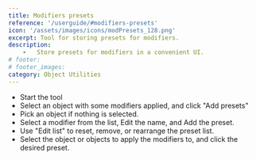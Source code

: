 ```yaml
---
title: Modifiers presets
reference: '/userguide/#modifiers-presets'
icon: '/assets/images/icons/modPresets_128.png'
excerpt: Tool for storing presets for modifiers.
description:
    -   Store presets for modifiers in a convenient UI.
# footer:
# footer_images:
category: Object Utilities
---
```


* Start the tool
* Select an object with some modifiers applied, and click "Add presets"
* Pick an object if nothing is selected.
* Select a modifier from the list, Edit the name, and Add the preset.
* Use "Edit list" to reset, remove, or rearrange the preset list.
* Select the object or objects to apply the modifiers to, and click the desired preset.
